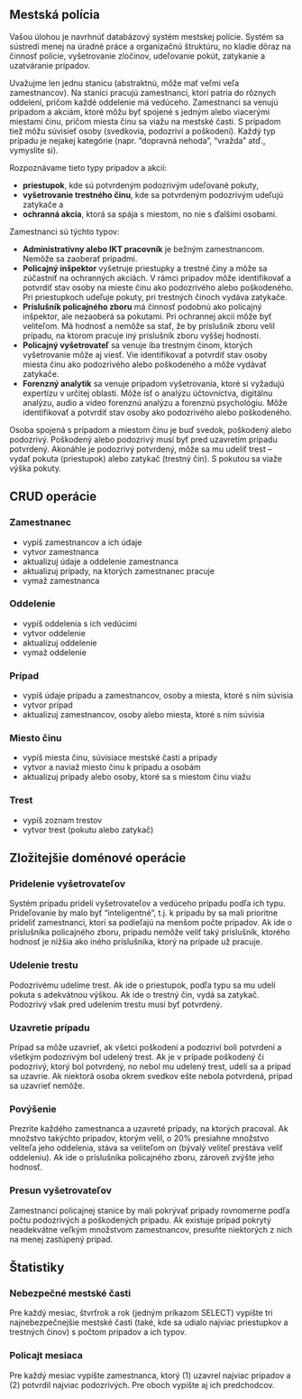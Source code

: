 Mestská polícia
------
Vašou úlohou je navrhnúť databázový systém mestskej polície. Systém sa sústredí menej na úradné práce a organizačnú štruktúru, no kladie dôraz na činnosť polície, vyšetrovanie zločinov, udeľovanie pokút, zatykanie a uzatváranie prípadov.

Uvažujme len jednu stanicu (abstraktnú, môže mať veľmi veľa zamestnancov). Na stanici pracujú zamestnanci, ktorí patria do rôznych oddelení, pričom každé oddelenie má vedúceho. Zamestnanci sa venujú prípadom a akciám, ktoré môžu byť spojené s jedným alebo viacerými miestami činu, pričom miesta činu sa viažu na mestské časti. S prípadom tiež môžu súvisieť osoby (svedkovia, podozriví a poškodení). Každý typ prípadu je nejakej kategórie (napr. “dopravná nehoda”, “vražda” atď., vymyslite si).

Rozpoznávame tieto typy prípadov a akcií:
- **priestupok**, kde sú potvrdeným podozrivým udeľované pokuty,
- **vyšetrovanie trestného činu**, kde sa potvrdeným podozrivým udeľujú zatykače a
- **ochranná akcia**, ktorá sa spája s miestom, no nie s ďalšími osobami.

Zamestnanci sú týchto typov:
- **Administratívny alebo IKT pracovník** je bežným zamestnancom. Nemôže sa zaoberať prípadmi.
- **Policajný inšpektor** vyšetruje priestupky a trestné činy a môže sa zúčastniť na ochranných akciách. V rámci prípadov môže identifikovať a potvrdiť stav osoby na mieste činu ako podozrivého alebo poškodeného. Pri priestupkoch udeľuje pokuty, pri trestných činoch vydáva zatykače.
- **Príslušník policajného zboru** má činnosť podobnú ako policajný inšpektor, ale nezaoberá sa pokutami. Pri ochrannej akcii môže byť veliteľom. Má hodnosť a nemôže sa stať, že by príslušník zboru velil prípadu, na ktorom pracuje iný príslušník zboru vyššej hodnosti.
- **Policajný vyšetrovateľ** sa venuje iba trestným činom, ktorých vyšetrovanie môže aj viesť. Vie identifikovať a potvrdiť stav osoby miesta činu ako podozrivého alebo poškodeného a môže vydávať zatykače.
- **Forenzný analytik** sa venuje prípadom vyšetrovania, ktoré si vyžadujú expertízu v určitej oblasti. Môže ísť o analýzu účtovníctva, digitálnu analýzu, audio a video forenznú analýzu a forenznú psychológiu. Môže identifikovať a potvrdiť stav osoby ako podozrivého alebo poškodeného.

Osoba spojená s prípadom a miestom činu je buď svedok, poškodený alebo podozrivý. Poškodený alebo podozrivý musí byť pred uzavretím prípadu potvrdený. Akonáhle je podozrivý potvrdený, môže sa mu udeliť trest – vydať pokuta (priestupok) alebo zatykač (trestný čin). S pokutou sa viaže výška pokuty.

## CRUD operácie
### Zamestnanec
- vypíš zamestnancov a ich údaje
- vytvor zamestnanca
- aktualizuj údaje a oddelenie zamestnanca
- aktualizuj prípady, na ktorých zamestnanec pracuje
- vymaž zamestnanca
### Oddelenie
- vypíš oddelenia s ich vedúcimi
- vytvor oddelenie
- aktualizuj oddelenie
- vymaž oddelenie
### Prípad
- vypíš údaje prípadu a zamestnancov, osoby a miesta, ktoré s ním súvisia
- vytvor prípad
- aktualizuj zamestnancov, osoby alebo miesta, ktoré s ním súvisia
### Miesto činu
- vypíš miesta činu, súvisiace mestské časti a prípady
- vytvor a naviaž miesto činu k prípadu a osobám
- aktualizuj prípady alebo osoby, ktoré sa s miestom činu viažu
### Trest
- vypíš zoznam trestov
- vytvor trest (pokutu alebo zatykač)

## Zložitejšie doménové operácie

### Pridelenie vyšetrovateľov
Systém prípadu pridelí vyšetrovateľov a vedúceho prípadu podľa ich typu. Prideľovanie by malo byť “inteligentné”, t.j. k prípadu by sa mali prioritne prideliť zamestnanci, ktorí sa podieľajú na menšom počte prípadov. Ak ide o príslušníka policajného zboru, prípadu nemôže veliť taký príslušník, ktorého hodnosť je nižšia ako iného príslušníka, ktorý na prípade už pracuje.
### Udelenie trestu
Podozrivému udelíme trest. Ak ide o priestupok, podľa typu sa mu udelí pokuta s adekvátnou výškou. Ak ide o trestný čin, vydá sa zatykač. Podozrivý však pred udelením trestu musí byť potvrdený.
### Uzavretie prípadu
Prípad sa môže uzavrieť, ak všetci poškodení a podozriví boli potvrdení a všetkým podozrivým bol udelený trest. Ak je v prípade poškodený či podozrivý, ktorý bol potvrdený, no nebol mu udelený trest, udelí sa a prípad sa uzavrie. Ak niektorá osoba okrem svedkov ešte nebola potvrdená, prípad sa uzavrieť nemôže.
### Povýšenie
Prezrite každého zamestnanca a uzavreté prípady, na ktorých pracoval. Ak množstvo takýchto prípadov, ktorým velil, o 20% presiahne množstvo veliteľa jeho oddelenia, stáva sa veliteľom on (bývalý veliteľ prestáva veliť oddeleniu). Ak ide o príslušníka policajného zboru, zároveň zvýšte jeho hodnosť.
### Presun vyšetrovateľov
Zamestnanci policajnej stanice by mali pokrývať prípady rovnomerne podľa počtu podozrivých a poškodených prípadu. Ak existuje prípad pokrytý neadekvátne veľkým množstvom zamestnancov, presuňte niektorých z nich na menej zastúpený prípad.

## Štatistiky
### Nebezpečné mestské časti
Pre každý mesiac, štvrťrok a rok (jedným príkazom SELECT) vypíšte tri najnebezpečnejšie mestské časti (také, kde sa udialo najviac priestupkov a trestných činov) s počtom prípadov a ich typov.
### Policajt mesiaca
Pre každý mesiac vypíšte zamestnanca, ktorý (1) uzavrel najviac prípadov a (2) potvrdil najviac podozrivých. Pre oboch vypíšte aj ich predchodcov.
